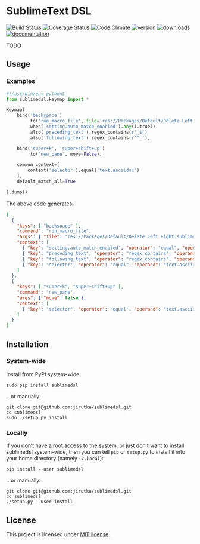 SublimeText DSL
===============
[![Build Status](https://img.shields.io/travis/jirutka/sublimedsl/master.svg?style=flat)](https://travis-ci.org/jirutka/sublimedsl)
[![Coverage Status](https://coveralls.io/repos/jirutka/sublimedsl/badge.svg?branch=master&service=github)](https://coveralls.io/github/jirutka/sublimedsl?branch=master)
[![Code Climate](https://codeclimate.com/github/jirutka/sublimedsl/badges/gpa.svg)](https://codeclimate.com/github/jirutka/sublimedsl)
[![version](https://img.shields.io/pypi/v/sublimedsl.svg?style=flat)](https://pypi.python.org/pypi/sublimedsl)
[![downloads](https://img.shields.io/pypi/dm/sublimedsl.svg?style=flat)](https://pypi.python.org/pypi/sublimedsl)
[![documentation](https://readthedocs.org/projects/sublimedsl/badge/?version=latest)](http://sublimedsl.readthedocs.org/en/latest/)

TODO


## Usage

### Examples

```python
#!/usr/bin/env python3
from sublimedsl.keymap import *

Keymap(
    bind('backspace')
        .to('run_macro_file', file='res://Packages/Default/Delete Left Right.sublime-macro')
        .when('setting.auto_match_enabled').any().true()
        .also('preceding_text').regex_contains(r'_$')
        .also('following_text').regex_contains(r'^_'),

    bind('super+k', 'super+shift+up')
        .to('new_pane', move=False),

    common_context=[
        context('selector').equal('text.asciidoc')
    ],
    default_match_all=True

).dump()
```

The above code generates:

```json
[
  {
    "keys": [ "backspace" ],
    "command": "run_macro_file",
    "args": { "file": "res://Packages/Default/Delete Left Right.sublime-macro" },
    "context": [
      { "key": "setting.auto_match_enabled", "operator": "equal", "operand": true, "match_all": false },
      { "key": "preceding_text", "operator": "regex_contains", "operand": "_$", "match_all": true },
      { "key": "following_text", "operator": "regex_contains", "operand": "^_", "match_all": true },
      { "key": "selector", "operator": "equal", "operand": "text.asciidoc", "match_all": true }
    ]
  },
  {
    "keys": [ "super+k", "super+shift+up" ],
    "command": "new_pane",
    "args": { "move": false },
    "context": [
      { "key": "selector", "operator": "equal", "operand": "text.asciidoc", "match_all": true }
    ]
  }
]
```


## Installation

### System-wide

Install from PyPI system-wide:

    sudo pip install sublimedsl

…or manually:

    git clone git@github.com:jirutka/sublimedsl.git
    cd sublimedsl
    sudo ./setup.py install

### Locally

If you don’t have a root access to the system, or just don’t want to install sublimedsl system-wide, then you can tell `pip` or `setup.py` to install it into your home directory (namely `~/.local`):

    pip install --user sublimedsl

…or manually:

    git clone git@github.com:jirutka/sublimedsl.git
    cd sublimedsl
    ./setup.py --user install


## License

This project is licensed under [MIT license](http://opensource.org/licenses/MIT).
